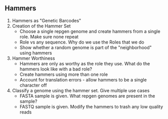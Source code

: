 ## Hammers

1. Hammers as "Genetic Barcodes"
2. Creation of the Hammer Set
    * Choose a single repgen genome and create hammers from a single role. Make sure none repeat
    * Role vs any sequence. Why do we use the Roles that we do
    * Show whether a random genome is part of the "neighborhood" using hammers
3. Hammer Worthiness
    * Hammers are only as worthy as the role they use. What do the hammers look like with a bad role?
    * Create hammers using more than one role
    * Account for translation errors - allow hammers to be a single character off
4. Classify a genome using the hammer set. Give multiple use cases
    * FASTA sample is given. What repgen genomes are present in the sample?
    * FASTQ sample is given. Modify the hammers to trash any low quality reads
 